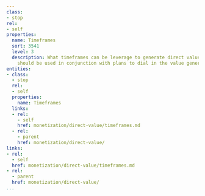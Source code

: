 ```yaml
---
class:
- stop
rel:
- self
properties:
  name: Timeframes
  sort: 3541
  level: 3
  description: What timeframes can be leverage to generate direct value? Timeframes
    should be used in conjunction with plans to dial in the value generated.
entities:
- class:
  - stop
  rel:
  - self
  properties:
    name: Timeframes
  links:
  - rel:
    - self
    href: monetization/direct-value/timeframes.md
  - rel:
    - parent
    href: monetization/direct-value/
links:
- rel:
  - self
  href: monetization/direct-value/timeframes.md
- rel:
  - parent
  href: monetization/direct-value/
...
```

